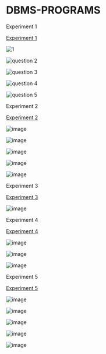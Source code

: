 # DBMS-PROGRAMS

Experiment 1

[Experiment 1](https://github.com/Koushikgottipati666k/DBMS-PROGRAMS/blob/main/Experiment1)

![1](https://user-images.githubusercontent.com/112752205/191890252-0e7f32e9-da2b-495f-b9b8-8279e47357b3.JPG)

![question 2](https://user-images.githubusercontent.com/112752205/191890282-30f35865-3f3c-4538-8a72-9a94162489fb.JPG)

![question 3](https://user-images.githubusercontent.com/112752205/191890313-d6776f25-c59f-48b4-9894-b732ea36a599.JPG)

![question 4](https://user-images.githubusercontent.com/112752205/191890332-c2a20259-4bf5-47f6-ae96-8deafee7d0cf.JPG)

![question 5](https://user-images.githubusercontent.com/112752205/191890367-27f5c838-c73c-466d-b9bf-b81cc3533419.JPG)

Experiment 2

[Experiment 2](https://github.com/Koushikgottipati666k/DBMS-PROGRAMS/blob/main/Experiment2)

![image](https://user-images.githubusercontent.com/112752205/191890492-acaf48c5-2174-4ff4-91ff-bce8a7d4c729.png)

![image](https://user-images.githubusercontent.com/112752205/191890577-dd817d2a-c538-4b10-bd12-c08aa32a82f9.png)

![image](https://user-images.githubusercontent.com/112752205/191890685-9c373f8f-390a-4d39-b536-0c86613b4d3d.png)

![image](https://user-images.githubusercontent.com/112752205/191890709-76efd868-b18e-45e9-915b-f9f52f3f6330.png)

![image](https://user-images.githubusercontent.com/112752205/191890727-72f3678d-d8bd-4ccf-ad6b-4aac352e4ea9.png)

Experiment 3

[Experiment 3](https://github.com/Koushikgottipati666k/DBMS-PROGRAMS/blob/main/Experiment3)

![image](https://user-images.githubusercontent.com/112752205/191890813-b29830af-d9de-4786-b59c-a484ffb7b369.png)

Experiment 4

[Experiment 4](https://github.com/Koushikgottipati666k/DBMS-PROGRAMS/blob/main/Experiment4)

![image](https://user-images.githubusercontent.com/112752205/191890887-634c3ba9-1d56-4457-8ff3-6443ac4be93c.png)

![image](https://user-images.githubusercontent.com/112752205/191890957-fe9b688c-f983-4478-a616-1e04af2ee3c0.png)

![image](https://user-images.githubusercontent.com/112752205/191890986-79a099d7-7238-4312-9c0a-9261793f4add.png)

Experiment 5

[Experiment 5](https://github.com/Koushikgottipati666k/DBMS-PROGRAMS/blob/main/Experiment5)

![image](https://user-images.githubusercontent.com/112752205/191891073-b048bc3f-d342-4c40-bedd-c95f3d756d54.png)

![image](https://user-images.githubusercontent.com/112752205/191891132-e238f696-8a8b-4a44-8c14-fac7ce2d796f.png)

![image](https://user-images.githubusercontent.com/112752205/191891163-5cd91a9e-255a-4cf3-a3f4-d1656212e357.png)

![image](https://user-images.githubusercontent.com/112752205/191891187-0b615700-ec12-433d-b166-22e8f408aa65.png)

![image](https://user-images.githubusercontent.com/112752205/191891208-a07b0b1c-2d7a-46ef-8dfb-aa51da17ae41.png)






